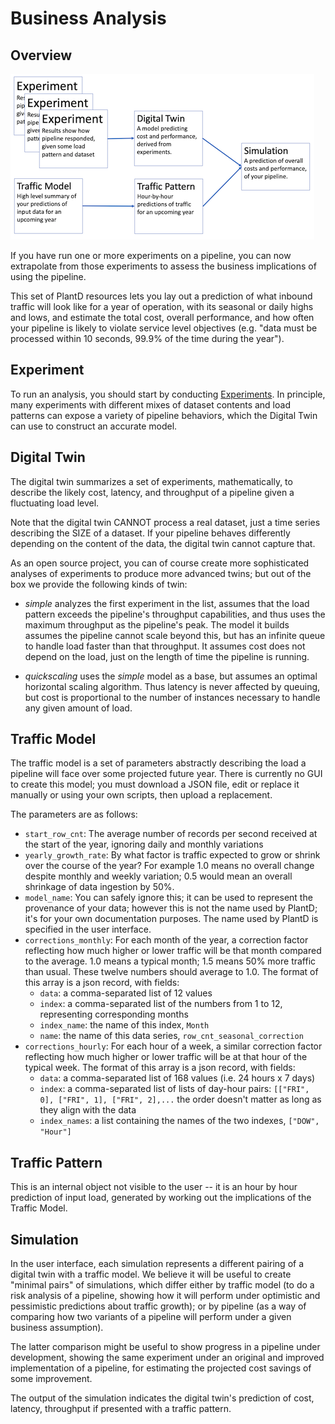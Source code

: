 # Business Analysis

## Overview
![Diagram shows a flowchart.  Several experiments point to Digital Twin.  Traffic Model points to Traffic Pattern.  Traffic Patterna and Digital Twin point to Simulation, the final box in the chart. Explanations within each box match explanations in the text below this diagram](ba_workflow.png)

If you have run one or more experiments on a pipeline, 
you can now extrapolate from those experiments to assess
the business implications of using the pipeline.

This set of PlantD resources lets you lay out a prediction
of what inbound traffic will look like for a year of
operation, with its seasonal or daily highs and lows,
and estimate the total cost, overall performance, and 
how often your pipeline is likely to violate service
level objectives (e.g. "data must be processed within 
10 seconds, 99.9% of the time during the year").

## Experiment

To run an analysis, you should start by conducting [Experiments](experiment.md).
In principle, many experiments with different mixes of
dataset contents and load patterns can expose a variety of pipeline behaviors,
which the Digital Twin can use to construct an accurate model.

## Digital Twin

The digital twin summarizes a set of experiments, mathematically, to 
describe the likely cost, latency, and throughput of a pipeline given a 
fluctuating load level.  

Note that the digital twin CANNOT process a real dataset, just a
time series describing the SIZE of a dataset.  If your pipeline behaves
differently depending on the content of the data, the digital twin
cannot capture that.

As an open source project, you can of course create more sophisticated
analyses of experiments to produce more advanced twins; but out of
the box we provide the following kinds of twin:

- *simple* analyzes the first experiment in the list, assumes that the
load pattern exceeds the pipeline's throughput capabilities, and thus
uses the maximum throughput as the pipeline's peak.  The model it builds
assumes the pipeline cannot scale beyond this, but has an infinite queue
to handle load faster than that throughput.  It assumes cost does not
depend on the load, just on the length of time the pipeline is running.

- *quickscaling* uses the *simple* model as a base, but assumes an
optimal horizontal scaling algorithm.  Thus latency is never affected
by queuing, but cost is proportional to the number of instances necessary
to handle any given amount of load.

## Traffic Model

The traffic model is a set of parameters abstractly describing the load
a pipeline will face over some projected future year.  There is currently
no GUI to create this model; you must download a JSON file, edit or replace it
manually or using your own scripts, then upload a replacement.

The parameters are as follows:
- `start_row_cnt`: The average number of records per second received at the
start of the year, ignoring daily and monthly variations
- `yearly_growth_rate`: By what factor is traffic expected to grow or shrink
over the course of the year?  For example 1.0 means no overall change despite
monthly and weekly variation; 0.5 would mean an overall shrinkage of data
ingestion by 50%.
- `model_name`: You can safely ignore this; it can be used to represent the 
provenance of your data; however this is
not the name used by PlantD; it's for your own documentation purposes.  The name
used by PlantD is specified in the user interface.
- `corrections_monthly`: For each month of the year, a correction factor
reflecting how much higher or lower traffic will be that month compared to
the average.  1.0 means a typical month; 1.5 means 50% more traffic than
usual.  These twelve numbers should average to 1.0.  The format of this
array is a json record, with fields:
   - `data`: a comma-separated list of 12 values
   - `index`: a comma-separated list of the numbers from 1 to 12, representing corresponding months
   - `index_name`: the name of this index, `Month`
   - `name`: the name of this data series, `row_cnt_seasonal_correction`
- `corrections_hourly`: For each hour of a week, a similar correction factor
reflecting how much higher or lower traffic will be at that hour of the
typical week.  The format of this array is a json record, with fields:
   - `data`: a comma-separated list of 168 values (i.e. 24 hours x 7 days)
   - `index`: a comma-separated list of lists of day-hour pairs:  `[["FRI", 0], ["FRI", 1], ["FRI", 2],...`
        the order doesn't matter as long as they align with the data 
   - `index_names`: a list containing the names of the two indexes, `["DOW", "Hour"]`
   
## Traffic Pattern

This is an internal object not visible to the user -- it is an hour by hour prediction of 
input load, generated by working out the implications of the Traffic Model.

## Simulation

In the user interface, each simulation represents a different pairing of a digital twin with a 
traffic model.  We believe it will be useful to create "minimal pairs" of simulations, which
differ either by traffic model (to do a risk analysis of a pipeline, showing how it will perform
under optimistic and pessimistic predictions about traffic growth); or by pipeline (as a way of
comparing how two variants of a pipeline will perform under a given business assumption).

The latter comparison might be useful to show progress in a pipeline under development, showing
the same experiment under an original and improved implementation of a pipeline, for estimating
the projected cost savings of some improvement.

The output of the simulation indicates the digital twin's prediction of
cost, latency, throughput if presented with a traffic pattern.

